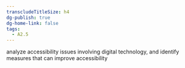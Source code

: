 ```yaml
---
transcludeTitleSize: h4
dg-publish: true
dg-home-link: false
tags:
  - A2.5
---
```

analyze accessibility issues involving digital technology, and identify measures that can improve accessibility